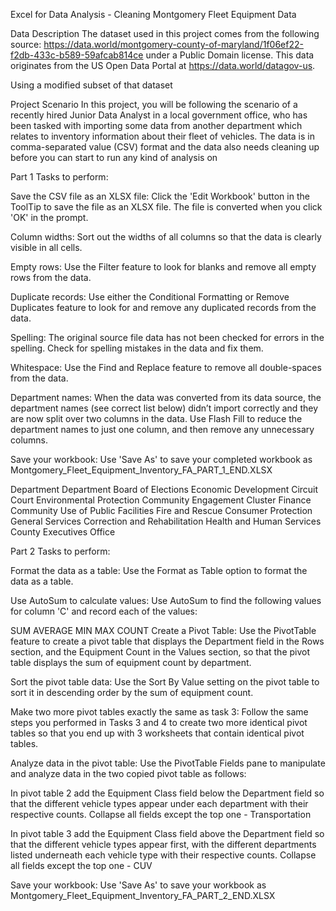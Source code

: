Excel for Data Analysis - Cleaning Montgomery Fleet Equipment Data

Data Description
The dataset used in this project comes from the following source: https://data.world/montgomery-county-of-maryland/1f06ef22-f2db-433c-b589-59afcab814ce under a Public Domain license. This data originates from the US Open Data Portal at https://data.world/datagov-us.

Using a modified subset of that dataset

Project Scenario
In this project, you will be following the scenario of a recently hired Junior Data Analyst in a local government office, who has been tasked with importing some data from another department which relates to inventory information about their fleet of vehicles. The data is in comma-separated value (CSV) format and the data also needs cleaning up before you can start to run any kind of analysis on

Part 1
Tasks to perform:

Save the CSV file as an XLSX file: Click the 'Edit Workbook' button in the ToolTip to save the file as an XLSX file. The file is converted when you click 'OK' in the prompt.

Column widths: Sort out the widths of all columns so that the data is clearly visible in all cells.

Empty rows: Use the Filter feature to look for blanks and remove all empty rows from the data.

Duplicate records: Use either the Conditional Formatting or Remove Duplicates feature to look for and remove any duplicated records from the data.

Spelling: The original source file data has not been checked for errors in the spelling. Check for spelling mistakes in the data and fix them.

Whitespace: Use the Find and Replace feature to remove all double-spaces from the data.

Department names: When the data was converted from its data source, the department names (see correct list below) didn’t import correctly and they are now split over two columns in the data. Use Flash Fill to reduce the department names to just one column, and then remove any unnecessary columns.

Save your workbook: Use 'Save As' to save your completed workbook as Montgomery_Fleet_Equipment_Inventory_FA_PART_1_END.XLSX

Department Department
Board of Elections Economic Development
Circuit Court Environmental Protection
Community Engagement Cluster Finance
Community Use of Public Facilities Fire and Rescue
Consumer Protection General Services
Correction and Rehabilitation Health and Human Services
County Executives Office

Part 2
Tasks to perform:

Format the data as a table: Use the Format as Table option to format the data as a table.

Use AutoSum to calculate values: Use AutoSum to find the following values for column 'C' and record each of the values:

SUM
AVERAGE
MIN
MAX
COUNT
Create a Pivot Table: Use the PivotTable feature to create a pivot table that displays the Department field in the Rows section, and the Equipment Count in the Values section, so that the pivot table displays the sum of equipment count by department.

Sort the pivot table data: Use the Sort By Value setting on the pivot table to sort it in descending order by the sum of equipment count.

Make two more pivot tables exactly the same as task 3: Follow the same steps you performed in Tasks 3 and 4 to create two more identical pivot tables so that you end up with 3 worksheets that contain identical pivot tables.

Analyze data in the pivot table: Use the PivotTable Fields pane to manipulate and analyze data in the two copied pivot table as follows:

In pivot table 2 add the Equipment Class field below the Department field so that the different vehicle types appear under each department with their respective counts.
Collapse all fields except the top one - Transportation

In pivot table 3 add the Equipment Class field above the Department field so that the different vehicle types appear first, with the different departments listed underneath each vehicle type with their respective counts.
Collapse all fields except the top one - CUV

Save your workbook: Use 'Save As' to save your workbook as Montgomery_Fleet_Equipment_Inventory_FA_PART_2_END.XLSX

